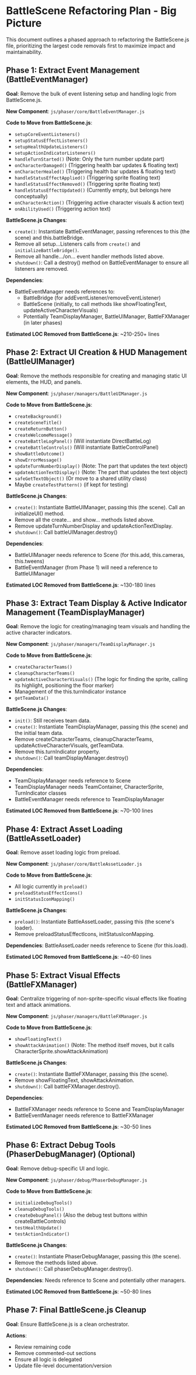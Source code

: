 # BattleScene Refactoring Plan - Big Picture

This document outlines a phased approach to refactoring the BattleScene.js file, prioritizing the largest code removals first to maximize impact and maintainability.

## Phase 1: Extract Event Management (BattleEventManager)

**Goal**: Remove the bulk of event listening setup and handling logic from BattleScene.js.

**New Component**: `js/phaser/core/BattleEventManager.js`

**Code to Move from BattleScene.js**:
- `setupCoreEventListeners()`
- `setupStatusEffectListeners()`
- `setupHealthUpdateListeners()`
- `setupActionIndicatorListeners()`
- `handleTurnStarted()` (Note: Only the turn number update part)
- `onCharacterDamaged()` (Triggering health bar updates & floating text)
- `onCharacterHealed()` (Triggering health bar updates & floating text)
- `handleStatusEffectApplied()` (Triggering sprite floating text)
- `handleStatusEffectRemoved()` (Triggering sprite floating text)
- `handleStatusEffectUpdated()` (Currently empty, but belongs here conceptually)
- `onCharacterAction()` (Triggering active character visuals & action text)
- `onAbilityUsed()` (Triggering action text)

**BattleScene.js Changes**:
- `create()`: Instantiate BattleEventManager, passing references to this (the scene) and this.battleBridge.
- Remove all setup...Listeners calls from `create()` and `initializeBattleBridge()`.
- Remove all handle.../on... event handler methods listed above.
- `shutdown()`: Call a destroy() method on BattleEventManager to ensure all listeners are removed.

**Dependencies**:
- BattleEventManager needs references to:
  - BattleBridge (for addEventListener/removeEventListener)
  - BattleScene (initially, to call methods like showFloatingText, updateActiveCharacterVisuals)
  - Potentially TeamDisplayManager, BattleUIManager, BattleFXManager (in later phases)

**Estimated LOC Removed from BattleScene.js**: ~210-250+ lines

## Phase 2: Extract UI Creation & HUD Management (BattleUIManager)

**Goal**: Remove the methods responsible for creating and managing static UI elements, the HUD, and panels.

**New Component**: `js/phaser/managers/BattleUIManager.js`

**Code to Move from BattleScene.js**:
- `createBackground()`
- `createSceneTitle()`
- `createReturnButton()`
- `createWelcomeMessage()`
- `createBattleLogPanel()` (Will instantiate DirectBattleLog)
- `createBattleControls()` (Will instantiate BattleControlPanel)
- `showBattleOutcome()`
- `showErrorMessage()`
- `updateTurnNumberDisplay()` (Note: The part that updates the text object)
- `updateActionTextDisplay()` (Note: The part that updates the text object)
- `safeGetTextObject()` (Or move to a shared utility class)
- Maybe `createTestPattern()` (if kept for testing)

**BattleScene.js Changes**:
- `create()`: Instantiate BattleUIManager, passing this (the scene). Call an initializeUI() method.
- Remove all the create... and show... methods listed above.
- Remove updateTurnNumberDisplay and updateActionTextDisplay.
- `shutdown()`: Call battleUIManager.destroy()

**Dependencies**:
- BattleUIManager needs reference to Scene (for this.add, this.cameras, this.tweens)
- BattleEventManager (from Phase 1) will need a reference to BattleUIManager

**Estimated LOC Removed from BattleScene.js**: ~130-180 lines

## Phase 3: Extract Team Display & Active Indicator Management (TeamDisplayManager)

**Goal**: Remove the logic for creating/managing team visuals and handling the active character indicators.

**New Component**: `js/phaser/managers/TeamDisplayManager.js`

**Code to Move from BattleScene.js**:
- `createCharacterTeams()`
- `cleanupCharacterTeams()`
- `updateActiveCharacterVisuals()` (The logic for finding the sprite, calling its highlight, positioning the floor marker)
- Management of the this.turnIndicator instance
- `getTeamData()`

**BattleScene.js Changes**:
- `init()`: Still receives team data.
- `create()`: Instantiate TeamDisplayManager, passing this (the scene) and the initial team data.
- Remove createCharacterTeams, cleanupCharacterTeams, updateActiveCharacterVisuals, getTeamData.
- Remove this.turnIndicator property.
- `shutdown()`: Call teamDisplayManager.destroy()

**Dependencies**:
- TeamDisplayManager needs reference to Scene
- TeamDisplayManager needs TeamContainer, CharacterSprite, TurnIndicator classes
- BattleEventManager needs reference to TeamDisplayManager

**Estimated LOC Removed from BattleScene.js**: ~70-100 lines

## Phase 4: Extract Asset Loading (BattleAssetLoader)

**Goal**: Remove asset loading logic from preload.

**New Component**: `js/phaser/core/BattleAssetLoader.js`

**Code to Move from BattleScene.js**:
- All logic currently in `preload()`
- `preloadStatusEffectIcons()`
- `initStatusIconMapping()`

**BattleScene.js Changes**:
- `preload()`: Instantiate BattleAssetLoader, passing this (the scene's loader).
- Remove preloadStatusEffectIcons, initStatusIconMapping.

**Dependencies**: BattleAssetLoader needs reference to Scene (for this.load).

**Estimated LOC Removed from BattleScene.js**: ~40-60 lines

## Phase 5: Extract Visual Effects (BattleFXManager)

**Goal**: Centralize triggering of non-sprite-specific visual effects like floating text and attack animations.

**New Component**: `js/phaser/managers/BattleFXManager.js`

**Code to Move from BattleScene.js**:
- `showFloatingText()`
- `showAttackAnimation()` (Note: The method itself moves, but it calls CharacterSprite.showAttackAnimation)

**BattleScene.js Changes**:
- `create()`: Instantiate BattleFXManager, passing this (the scene).
- Remove showFloatingText, showAttackAnimation.
- `shutdown()`: Call battleFXManager.destroy().

**Dependencies**:
- BattleFXManager needs reference to Scene and TeamDisplayManager
- BattleEventManager needs reference to BattleFXManager

**Estimated LOC Removed from BattleScene.js**: ~30-50 lines

## Phase 6: Extract Debug Tools (PhaserDebugManager) (Optional)

**Goal**: Remove debug-specific UI and logic.

**New Component**: `js/phaser/debug/PhaserDebugManager.js`

**Code to Move from BattleScene.js**:
- `initializeDebugTools()`
- `cleanupDebugTools()`
- `createDebugPanel()` (Also the debug test buttons within createBattleControls)
- `testHealthUpdate()`
- `testActionIndicator()`

**BattleScene.js Changes**:
- `create()`: Instantiate PhaserDebugManager, passing this (the scene).
- Remove the methods listed above.
- `shutdown()`: Call phaserDebugManager.destroy().

**Dependencies**: Needs reference to Scene and potentially other managers.

**Estimated LOC Removed from BattleScene.js**: ~50-80 lines

## Phase 7: Final BattleScene.js Cleanup

**Goal**: Ensure BattleScene.js is a clean orchestrator.

**Actions**:
- Review remaining code
- Remove commented-out sections
- Ensure all logic is delegated
- Update file-level documentation/version
